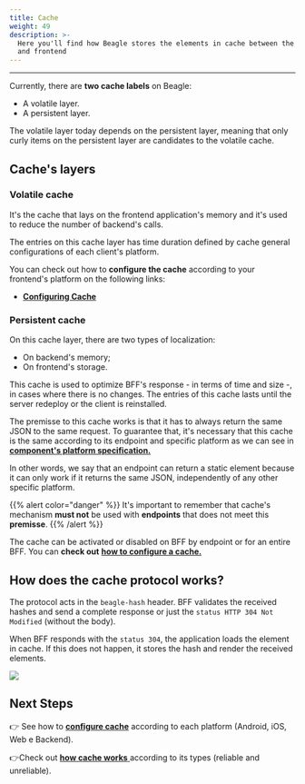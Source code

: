 ```yaml
---
title: Cache
weight: 49
description: >-
  Here you'll find how Beagle stores the elements in cache between the backend
  and frontend
---
```


---

Currently, there are **two cache labels** on Beagle: 

* A volatile layer.
* A persistent layer. 

The volatile layer today depends on the persistent layer, meaning that only curly items on the persistent layer are candidates to the volatile cache. 

## Cache's layers 

### Volatile cache

It's the cache that lays on the frontend application's memory and it's used to reduce the number of backend's calls. 

The entries on this cache layer has time duration defined by cache general configurations of each client's platform.

You can check out how to **configure the cache** according to your frontend's platform on the following links:

* [**Configuring Cache**](how-to-configure-cache)

### Persistent cache 

On this cache layer, there are two types of localization:

* On backend's memory; 
* On frontend's storage.

This cache is used to optimize BFF's response - in terms of time and size -, in cases where there is no changes. The entries of this cache lasts until the server redeploy or the client is reinstalled. 

The premisse to this cache works is that it has to always return the same JSON to the same request. To guarantee that, it's necessary that this cache is the same according to its endpoint and specific platform as we can see in [**component's platform specification.**](../../../components/platform-sorting)

In other words, we say that an endpoint can return a static element because it can only work if it returns the same JSON, independently of any other specific platform. 

{{% alert color="danger" %}}
It's important to remember that cache's mechanism **must not** be used with **endpoints** that does not meet this **premisse**. 
{{% /alert %}}

The cache can be activated or disabled on BFF by endpoint or for an entire  BFF. You can **check out**  [**how to configure a cache.** ](../../customization/beagle-for-backend/)

## How does the cache protocol works? 

The protocol acts in the `beagle-hash` header. BFF validates the received hashes and send a complete response or just the `status HTTP 304 Not Modified` \(without the body\). 

When BFF responds with the `status 304`, the application loads the element in cache. If this does not happen, it stores the hash and render the received elements. 



![](/beaglesave.png)

## Next Steps

👉 See how to [**configure cache**](https://docs.usebeagle.io/v/v1.0-en/resources/cache/ho-to-configure-cache#configuring-and-customizing-the-cache) according to each platform \(Android, iOS, Web e Backend\). 

👉Check out [**how cache works** ](https://docs.usebeagle.io/v/v1.0-en/resources/cache/ho-to-configure-cache#how-does-cache-work)according to its types \(reliable and unreliable\).
